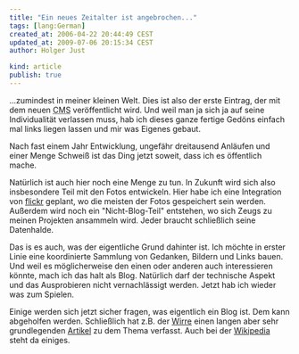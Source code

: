 ```yaml
---
title: "Ein neues Zeitalter ist angebrochen..."
tags: [lang:German]
created_at: 2006-04-22 20:44:49 CEST
updated_at: 2009-07-06 20:15:34 CEST
author: Holger Just

kind: article
publish: true
---
```


...zumindest in meiner kleinen Welt. Dies ist also der erste Eintrag, der mit dem neuen <abbr title="Content Management System">CMS</abbr> veröffentlicht wird. Und weil man ja sich ja auf seine Individualität verlassen muss, hab ich dieses ganze fertige Gedöns einfach mal links liegen lassen und mir was Eigenes gebaut. 

Nach fast einem Jahr Entwicklung, ungefähr dreitausend Anläufen und einer Menge Schweiß ist das Ding jetzt soweit, dass ich es öffentlich mache.

Natürlich ist auch hier noch eine Menge zu tun. In Zukunft wird sich also insbesondere Teil mit den Fotos entwickeln. Hier habe ich eine Integration von [flickr](http://www.flickr.com) geplant, wo die meisten der Fotos gespeichert sein werden. Außerdem wird noch ein "Nicht-Blog-Teil" entstehen, wo sich Zeugs zu meinen Projekten ansammeln wird. Jeder braucht schließlich seine Datenhalde.

Das is es auch, was der eigentliche Grund dahinter ist. Ich möchte in erster Linie eine koordinierte Sammlung von Gedanken, Bildern und Links bauen. Und weil es möglicherweise den einen oder anderen auch interessieren könnte, mach ich das halt als Blog. Natürlich darf der technische Aspekt und das Ausprobieren nicht vernachlässigt werden. Jetzt hab ich wieder was zum Spielen.

Einige werden sich jetzt sicher fragen, was eigentlich ein Blog ist. Dem kann abgeholfen werden. Schließlich hat z.B. der [Wirre](http://wirres.net/) einen langen aber sehr grundlegenden [Artikel](http://wirres.net/article/articleview/3202/1/6/) zu dem Thema verfasst. Auch bei der [Wikipedia](http://de.wikipedia.org/wiki/Blog) steht da einiges.